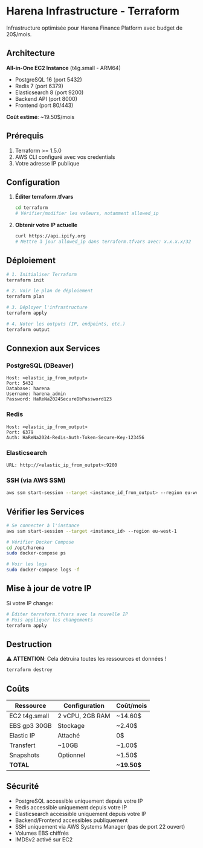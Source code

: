 # Harena Infrastructure - Terraform

Infrastructure optimisée pour Harena Finance Platform avec budget de 20$/mois.

## Architecture

**All-in-One EC2 Instance** (t4g.small - ARM64)
- PostgreSQL 16 (port 5432)
- Redis 7 (port 6379)
- Elasticsearch 8 (port 9200)
- Backend API (port 8000)
- Frontend (port 80/443)

**Coût estimé**: ~19.50$/mois

## Prérequis

1. Terraform >= 1.5.0
2. AWS CLI configuré avec vos credentials
3. Votre adresse IP publique

## Configuration

1. **Éditer terraform.tfvars**
   ```bash
   cd terraform
   # Vérifier/modifier les valeurs, notamment allowed_ip
   ```

2. **Obtenir votre IP actuelle**
   ```bash
   curl https://api.ipify.org
   # Mettre à jour allowed_ip dans terraform.tfvars avec: x.x.x.x/32
   ```

## Déploiement

```bash
# 1. Initialiser Terraform
terraform init

# 2. Voir le plan de déploiement
terraform plan

# 3. Déployer l'infrastructure
terraform apply

# 4. Noter les outputs (IP, endpoints, etc.)
terraform output
```

## Connexion aux Services

### PostgreSQL (DBeaver)
```
Host: <elastic_ip_from_output>
Port: 5432
Database: harena
Username: harena_admin
Password: HaReNa2024SecureDbPassword123
```

### Redis
```
Host: <elastic_ip_from_output>
Port: 6379
Auth: HaReNa2024-Redis-Auth-Token-Secure-Key-123456
```

### Elasticsearch
```
URL: http://<elastic_ip_from_output>:9200
```

### SSH (via AWS SSM)
```bash
aws ssm start-session --target <instance_id_from_output> --region eu-west-1
```

## Vérifier les Services

```bash
# Se connecter à l'instance
aws ssm start-session --target <instance_id> --region eu-west-1

# Vérifier Docker Compose
cd /opt/harena
sudo docker-compose ps

# Voir les logs
sudo docker-compose logs -f
```

## Mise à jour de votre IP

Si votre IP change:

```bash
# Éditer terraform.tfvars avec la nouvelle IP
# Puis appliquer les changements
terraform apply
```

## Destruction

⚠️ **ATTENTION**: Cela détruira toutes les ressources et données !

```bash
terraform destroy
```

## Coûts

| Ressource | Configuration | Coût/mois |
|-----------|--------------|-----------|
| EC2 t4g.small | 2 vCPU, 2GB RAM | ~14.60$ |
| EBS gp3 30GB | Stockage | ~2.40$ |
| Elastic IP | Attaché | 0$ |
| Transfert | ~10GB | ~1.00$ |
| Snapshots | Optionnel | ~1.50$ |
| **TOTAL** | | **~19.50$** |

## Sécurité

- PostgreSQL accessible uniquement depuis votre IP
- Redis accessible uniquement depuis votre IP
- Elasticsearch accessible uniquement depuis votre IP
- Backend/Frontend accessibles publiquement
- SSH uniquement via AWS Systems Manager (pas de port 22 ouvert)
- Volumes EBS chiffrés
- IMDSv2 activé sur EC2
